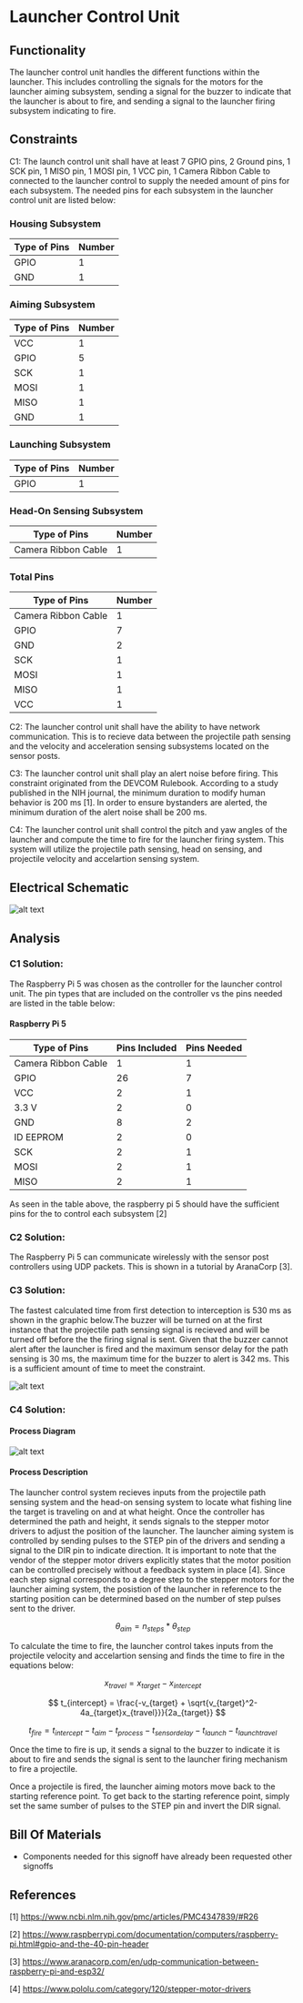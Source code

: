 # Launcher Control Unit
## Functionality
The launcher control unit handles the different functions within the launcher. This includes controlling the signals for the motors for the launcher aiming subsystem, sending a signal for the buzzer to indicate that the launcher is about to fire, and sending a signal to the launcher firing subsystem indicating to fire.
## Constraints
C1: The launch control unit shall have at least 7 GPIO pins, 2 Ground pins, 1 SCK pin, 1 MISO pin, 1 MOSI pin, 1 VCC pin, 1 Camera Ribbon Cable to connected to the launcher  control to supply the needed amount of pins for each subsystem. The needed pins for each subsystem in the launcher  control unit are listed below:
### Housing Subsystem
| Type of Pins | Number |
|--------------|--------|
| GPIO | 1 |
| GND | 1 |

### Aiming Subsystem
| Type of Pins | Number |
|--------------|--------|
| VCC | 1 |
| GPIO | 5 |
| SCK | 1 |
| MOSI | 1 |
| MISO | 1 |
| GND | 1 |
### Launching Subsystem
| Type of Pins | Number |
|--------------|--------|
| GPIO | 1 |
### Head-On Sensing Subsystem
| Type of Pins | Number |
|--------------|--------|
| Camera Ribbon Cable | 1 |
### Total Pins
| Type of Pins | Number |
|--------------|--------|
| Camera Ribbon Cable | 1 |
| GPIO | 7 |
| GND | 2 |
| SCK | 1 |
| MOSI | 1 | 
| MISO | 1 |
| VCC | 1 |

C2: The launcher control unit shall have the ability to have network communication. This is to recieve data between the projectile path sensing and the velocity and acceleration sensing subsystems located on the sensor posts.

C3: The launcher control unit shall play an alert noise before firing. This constraint originated from the DEVCOM Rulebook. According to a study published in the NIH journal, the minimum duration to modify human behavior is 200 ms [1]. In order to ensure bystanders are alerted, the minimum duration of the alert noise shall be 200 ms.

C4: The launcher control unit shall control the pitch and yaw angles of the launcher and compute the time to fire for the launcher firing system. This system will utilize the projectile path sensing, head on sensing, and projectile velocity and accelartion sensing system.

## Electrical Schematic
![alt text](image-5.png)

## Analysis
### C1 Solution:
The Raspberry Pi 5 was chosen as the controller for the launcher control unit. The pin types that are included on the controller vs the pins needed are listed in the table below:
#### Raspberry Pi 5
| Type of Pins | Pins Included | Pins Needed|
|--------------|--------|--------------|
| Camera Ribbon Cable | 1 | 1 |
| GPIO | 26| 7 |
| VCC | 2 | 1 |
| 3.3 V | 2 | 0 |
| GND | 8| 2 |
| ID EEPROM |2| 0 |
| SCK | 2| 1 |
| MOSI| 2| 1 |
| MISO| 2| 1 |

As seen in the table above, the raspberry pi 5 should have the sufficient pins for the to control each subsystem [2]

### C2 Solution:

The Raspberry Pi 5 can communicate wirelessly with the sensor post controllers using UDP packets. This is shown in a tutorial by AranaCorp [3]. 

### C3 Solution:

The fastest calculated time from first detection to interception is 530 ms as shown in the graphic below.The buzzer will be turned on at the first instance that the projectile path sensing signal is recieved and will be turned off before the the firing signal is sent. Given that the buzzer cannot alert after the launcher is fired and the maximum sensor delay for the path sensing is 30 ms, the maximum time for the buzzer to alert is 342 ms. This is a sufficient amount of time to meet the constraint.

![alt text](https://github.com/JTJones73/Capstone2024-Team2/blob/main/Documentation/Images/Timing_Chart.png)

  
### C4 Solution: 
#### Process Diagram
![alt text](<Launcher Aiming Control Block Diagram.png>)
#### Process Description
The launcher control system recieves inputs from the projectile path sensing system and the head-on sensing system to locate what fishing line the target is traveling on and at what height. Once the controller has determined the path and height, it sends signals to the stepper motor drivers to adjust the position of the launcher. The launcher aiming system is controlled by sending pulses to the STEP pin of the drivers and sending a signal to the DIR pin to indicate direction. It is important to note that the vendor of the stepper motor drivers explicitly states that the motor position can be controlled precisely without a feedback system in place [4]. Since each step signal corresponds to a degree step to the stepper motors for the launcher aiming system, the posistion of the launcher in reference to  the starting position can be determined based on the number of step pulses sent to the driver.

$$ \theta_{aim} = n_{steps}*\theta_{step} $$

To calculate the time to fire, the launcher control takes inputs from the projectile velocity and accelartion sensing and finds the time to fire in the equations below:

$$ x_{travel} = x_{target} - x_{intercept} $$

$$ t_{intercept} = \frac{-v_{target} + \sqrt{v_{target}^2-4a_{target}x_{travel}}}{2a_{target}} $$

$$ t_{fire} = t_{intercept } - t_{aim} - t_{process} - t_{sensordelay}-t_{launch}-t_{launchtravel} $$

Once the time to fire is up, it sends a signal to the buzzer to indicate it is about to fire and sends the signal is sent to the launcher firing mechanism to fire a projectile.

Once a projectile is fired, the launcher aiming motors move back to the starting reference point. To get back to the starting reference point, simply set the same sumber of pulses to the STEP pin and invert the DIR signal. 
## Bill Of Materials
* Components needed for this signoff have already been requested other signoffs
## References
[1] https://www.ncbi.nlm.nih.gov/pmc/articles/PMC4347839/#R26

[2] https://www.raspberrypi.com/documentation/computers/raspberry-pi.html#gpio-and-the-40-pin-header

[3] https://www.aranacorp.com/en/udp-communication-between-raspberry-pi-and-esp32/

[4] https://www.pololu.com/category/120/stepper-motor-drivers 
